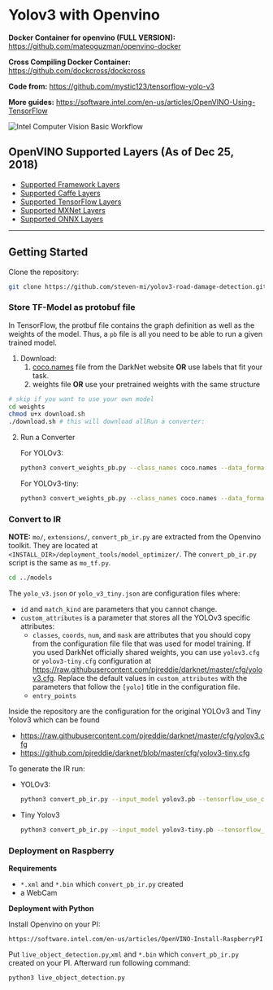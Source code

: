 # Yolov3 with Openvino

**Docker Container for openvino (FULL VERSION):** https://github.com/mateoguzman/openvino-docker

**Cross Compiling Docker Container:** https://github.com/dockcross/dockcross

**Code from:** https://github.com/mystic123/tensorflow-yolo-v3

**More guides:** https://software.intel.com/en-us/articles/OpenVINO-Using-TensorFlow

![Intel Computer Vision Basic Workflow](https://software.intel.com/sites/default/files/managed/2a/fb/CVSDK_Flow.png)

## OpenVINO Supported Layers (As of Dec 25, 2018)

- [Supported Framework Layers](https://docs.openvinotoolkit.org/R5/_docs_MO_DG_prepare_model_Supported_Frameworks_Layers.html)
- [Supported Caffe Layers](https://software.intel.com/en-us/articles/OpenVINO-Using-Caffe#caffe-supported-layers)
- [Supported TensorFlow Layers](https://software.intel.com/en-us/articles/OpenVINO-Using-TensorFlow#tensorflow-supported-layers)
- [Supported MXNet Layers](https://software.intel.com/en-us/articles/OpenVINO-Using-MXNet#mxnet-supported-layers)
- [Supported ONNX Layers](https://software.intel.com/en-us/articles/OpenVINO-Using-ONNX#supported-onnx-layers)

------

## Getting Started

Clone the repository:

```bash
git clone https://github.com/steven-mi/yolov3-road-damage-detection.git
```

### Store TF-Model as protobuf file 

In TensorFlow, the protbuf file contains the graph definition as well as the weights of the model. Thus, a `pb` file is all you need to be able to run a given trained model.

1. Download:
   1. [coco.names](https://raw.githubusercontent.com/pjreddie/darknet/master/data/coco.names) file from the DarkNet website **OR** use labels that fit your task.
   2. weights file **OR** use your pretrained weights with the same structure

```bash
# skip if you want to use your own model
cd weights
chmod u+x download.sh
./download.sh # this will download allRun a converter: 		
```

2. Run a Converter

   For YOLOv3:

   ```bash
   python3 convert_weights_pb.py --class_names coco.names --data_format NHWC --weights_file yolov3.weights
   ```

   For YOLOv3-tiny:

   ```bash
   python3 convert_weights_pb.py --class_names coco.names --data_format NHWC --weights_file yolov3-tiny.weights --tiny
   ```

### Convert to IR 

**NOTE:** `mo/`, `extensions/`, `convert_pb_ir.py` are extracted from the Openvino toolkit. They are located at `<INSTALL_DIR>/deployment_tools/model_optimizer/`. The `convert_pb_ir.py` script is the same as `mo_tf.py`. 

```bash
cd ../models
```

The `yolo_v3.json` or `yolo_v3_tiny.json` are configuration files where:

- `id` and `match_kind` are parameters that you cannot change.
- `custom_attributes` is a parameter that stores all the YOLOv3 specific attributes: 		
  - `classes`, `coords`, `num`, and `mask`  are attributes that you should copy from the configuration file file  that was used for model training. If you used DarkNet officially shared  weights, you can use `yolov3.cfg` or `yolov3-tiny.cfg` configuration at https://raw.githubusercontent.com/pjreddie/darknet/master/cfg/yolov3.cfg. Replace the default values in `custom_attributes` with the parameters that follow the `[yolo]` title in the configuration file.
  - `entry_points`

Inside the repository are the configuration for the original YOLOv3 and Tiny Yolov3 which can be found

- https://raw.githubusercontent.com/pjreddie/darknet/master/cfg/yolov3.cfg
- https://github.com/pjreddie/darknet/blob/master/cfg/yolov3-tiny.cfg

To generate the IR run:

- YOLOv3:

  ```bash
  python3 convert_pb_ir.py --input_model yolov3.pb --tensorflow_use_custom_operations_config yolov3.json --input_shape=[1,416,416,3] --data_type FP16
  ```

- Tiny Yolov3

  ```bash
  python3 convert_pb_ir.py --input_model yolov3-tiny.pb --tensorflow_use_custom_operations_config yolov3-tiny.json --input_shape=[1,416,416,3] --data_type FP16
  ```

### Deployment on Raspberry

**Requirements**

- `*.xml` and `*.bin` which `convert_pb_ir.py` created
- a WebCam

**Deployment with Python** 

Install Openvino on your PI:

```HTTP
https://software.intel.com/en-us/articles/OpenVINO-Install-RaspberryPI
```

Put `live_object_detection.py`,`xml` and `*.bin` which `convert_pb_ir.py` created on your PI. Afterward run following command:

```bash
python3 live_object_detection.py
```
